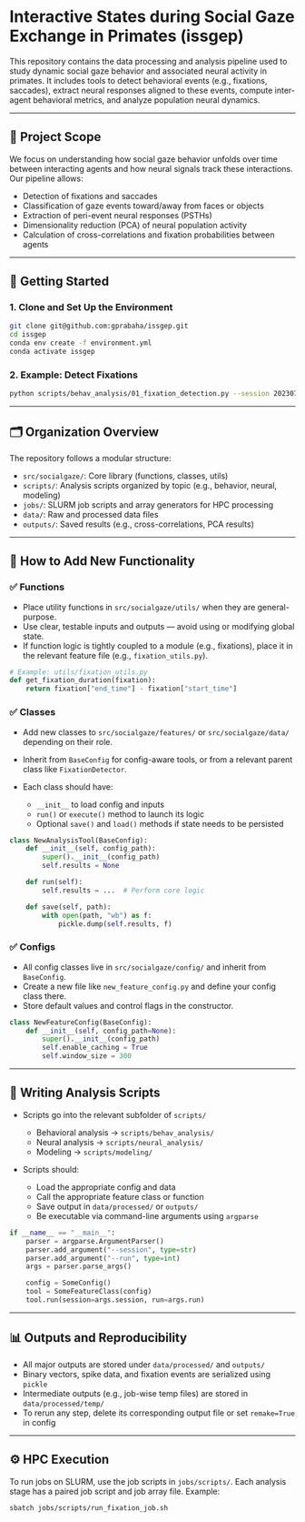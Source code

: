 
# Interactive States during Social Gaze Exchange in Primates (issgep)

This repository contains the data processing and analysis pipeline used to study dynamic social gaze behavior and associated neural activity in primates. It includes tools to detect behavioral events (e.g., fixations, saccades), extract neural responses aligned to these events, compute inter-agent behavioral metrics, and analyze population neural dynamics.

---

## 🧠 Project Scope

We focus on understanding how social gaze behavior unfolds over time between interacting agents and how neural signals track these interactions. Our pipeline allows:

- Detection of fixations and saccades
- Classification of gaze events toward/away from faces or objects
- Extraction of peri-event neural responses (PSTHs)
- Dimensionality reduction (PCA) of neural population activity
- Calculation of cross-correlations and fixation probabilities between agents

---

## 🚀 Getting Started

### 1. Clone and Set Up the Environment

```bash
git clone git@github.com:gprabaha/issgep.git
cd issgep
conda env create -f environment.yml
conda activate issgep
```

### 2. Example: Detect Fixations

```bash
python scripts/behav_analysis/01_fixation_detection.py --session 20230718 --run 1 --agent m1
```

---

## 🗂️ Organization Overview

The repository follows a modular structure:

* `src/socialgaze/`: Core library (functions, classes, utils)
* `scripts/`: Analysis scripts organized by topic (e.g., behavior, neural, modeling)
* `jobs/`: SLURM job scripts and array generators for HPC processing
* `data/`: Raw and processed data files
* `outputs/`: Saved results (e.g., cross-correlations, PCA results)

---

## 🧩 How to Add New Functionality

### ✅ Functions

* Place utility functions in `src/socialgaze/utils/` when they are general-purpose.
* Use clear, testable inputs and outputs — avoid using or modifying global state.
* If function logic is tightly coupled to a module (e.g., fixations), place it in the relevant feature file (e.g., `fixation_utils.py`).

```python
# Example: utils/fixation_utils.py
def get_fixation_duration(fixation):
    return fixation["end_time"] - fixation["start_time"]
```

### ✅ Classes

* Add new classes to `src/socialgaze/features/` or `src/socialgaze/data/` depending on their role.
* Inherit from `BaseConfig` for config-aware tools, or from a relevant parent class like `FixationDetector`.
* Each class should have:

  * `__init__` to load config and inputs
  * `run()` or `execute()` method to launch its logic
  * Optional `save()` and `load()` methods if state needs to be persisted

```python
class NewAnalysisTool(BaseConfig):
    def __init__(self, config_path):
        super().__init__(config_path)
        self.results = None

    def run(self):
        self.results = ...  # Perform core logic

    def save(self, path):
        with open(path, "wb") as f:
            pickle.dump(self.results, f)
```

### ✅ Configs

* All config classes live in `src/socialgaze/config/` and inherit from `BaseConfig`.
* Create a new file like `new_feature_config.py` and define your config class there.
* Store default values and control flags in the constructor.

```python
class NewFeatureConfig(BaseConfig):
    def __init__(self, config_path=None):
        super().__init__(config_path)
        self.enable_caching = True
        self.window_size = 300
```

---

## 🧪 Writing Analysis Scripts

* Scripts go into the relevant subfolder of `scripts/`

  * Behavioral analysis → `scripts/behav_analysis/`
  * Neural analysis → `scripts/neural_analysis/`
  * Modeling → `scripts/modeling/`
* Scripts should:

  * Load the appropriate config and data
  * Call the appropriate feature class or function
  * Save output in `data/processed/` or `outputs/`
  * Be executable via command-line arguments using `argparse`

```python
if __name__ == "__main__":
    parser = argparse.ArgumentParser()
    parser.add_argument("--session", type=str)
    parser.add_argument("--run", type=int)
    args = parser.parse_args()

    config = SomeConfig()
    tool = SomeFeatureClass(config)
    tool.run(session=args.session, run=args.run)
```

---

## 📊 Outputs and Reproducibility

* All major outputs are stored under `data/processed/` and `outputs/`
* Binary vectors, spike data, and fixation events are serialized using `pickle`
* Intermediate outputs (e.g., job-wise temp files) are stored in `data/processed/temp/`
* To rerun any step, delete its corresponding output file or set `remake=True` in config

---

## ⚙️ HPC Execution

To run jobs on SLURM, use the job scripts in `jobs/scripts/`. Each analysis stage has a paired job script and job array file. Example:

```bash
sbatch jobs/scripts/run_fixation_job.sh
```

